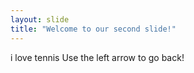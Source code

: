 ```yaml
---
layout: slide
title: "Welcome to our second slide!"
---
```

i love tennis
Use the left arrow to go back!

